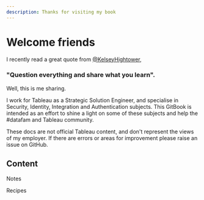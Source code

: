 ```yaml
---
description: Thanks for visiting my book
---
```


# Welcome friends

I recently read a great quote from [@KelseyHightower](https://twitter.com/kelseyhightower/status/1343116529664069634), 

### "Question everything and share what you learn". 

Well, this is me sharing.

I work for Tableau as a Strategic Solution Engineer, and specialise in Security, Identity, Integration and Authentication subjects. This GitBook is intended as an effort to shine a light on some of these subjects and help the \#datafam and Tableau community. 

These docs are not official Tableau content, and don't represent the views of my employer. If there are errors or areas for improvement please raise an issue on GitHub.

## Content

Notes

Recipes






